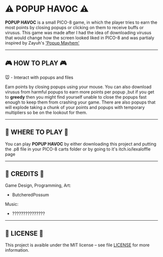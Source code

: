 # ⚠️ POPUP HAVOC ⚠️
**POPUP HAVOC** is a small PICO-8 game, in which the player tries to earn the most points by closing popups or clicking on them to receive buffs or virusus. This game was made after I had the idea of downloading virusus that would change how the screen looked liked in PICO-8 and was partialy inspired by Zayuh's ['Popup Mayhem'](https://zayuhgames.itch.io/virus-mayhem)

---

## 🎮 HOW TO PLAY 🎮

🐭 - Interact with popups and files

Earn points by closing popups using your mouse. You can also download virusus from harmful popups to earn more points per popup ,but if you get to **greedy** then you might find yourself unable to close the popups fast enough to keep them from crashing your game. There are also popups that will explode taking a chunk of your points and popups with temporary multipliers so be on the lookout for them.

---

## 📍 WHERE TO PLAY  📍

You can play **POPUP HAVOC** by either downloading this project and putting the .p8 file in your PICO-8 carts folder or by going to it's itch.io/lexaloffle page

---

## 📄 CREDITS 📄

Game Design, Programming, Art:
 - ButcheredPossum

Music:
 - ???????????????

---

## 📄 LICENSE 📄

This project is avaible under the MIT license – see file [LICENSE](./LICENSE) for more information.

